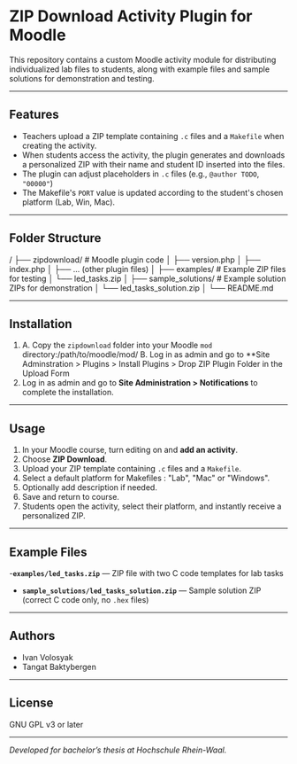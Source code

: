 # ZIP Download Activity Plugin for Moodle

This repository contains a custom Moodle activity module for distributing individualized lab files to students, 
along with example files and sample solutions for demonstration and testing.

---

## Features

- Teachers upload a ZIP template containing `.c` files and a `Makefile` when creating the activity.
- When students access the activity, the plugin generates and downloads a personalized ZIP with their name and student ID inserted into the files.
- The plugin can adjust placeholders in `.c` files (e.g., `@author TODO`, `"00000"`)
- The Makefile's `PORT` value is updated according to the student's chosen platform (Lab, Win, Mac).

---

## Folder Structure

/
├── zipdownload/               # Moodle plugin code
│   ├── version.php
│   ├── index.php
│   ├── ... (other plugin files)
│
├── examples/                  # Example ZIP files for testing
│   └── led_tasks.zip
│
├── sample_solutions/          # Example solution ZIPs for demonstration
│   └── led_tasks_solution.zip
│
└── README.md

---

## Installation

1. A. Copy the `zipdownload` folder into your Moodle `mod` directory:/path/to/moodle/mod/
   B. Log in as admin and go to **Site Adminstration > Plugins > Install Plugins > Drop ZIP Plugin Folder in the Upload Form
2. Log in as admin and go to **Site Administration > Notifications** to complete the installation.

---

## Usage

1. In your Moodle course, turn editing on and **add an activity**.
2. Choose **ZIP Download**.
3. Upload your ZIP template containing `.c` files and a `Makefile`.
4. Select a default platform for Makefiles : "Lab", "Mac" or "Windows".
5. Optionally add description if needed.
6. Save and return to course.
7. Students open the activity, select their platform, and instantly receive a personalized ZIP.

---

## Example Files

-**`examples/led_tasks.zip`** — ZIP file with two C code templates for lab tasks
- **`sample_solutions/led_tasks_solution.zip`** — Sample solution ZIP (correct C code only, no `.hex` files)

---

## Authors

- Ivan Volosyak
- Tangat Baktybergen

---

## License

GNU GPL v3 or later

---

*Developed for bachelor’s thesis at Hochschule Rhein-Waal.*



